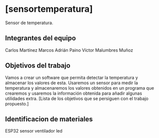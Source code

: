 # [sensortemperatura]

Sensor de temperatura.

## Integrantes del equipo

Carlos Martínez Marcos
Adrián  Paino
Víctor Malumbres Muñoz

## Objetivos del trabajo

Vamos a crear un software que permita detectar la temperatura y almacenar los valores de esta. Usaremos un sensor para medir la temperatura y almacenaremos los valores obtenidos en un programa que crearemos y usaremos la información obtenida para añadir algunas utilidades extra.
[Lista de los objetivos que se persiguen con el trabajo propuesto.]

## Identificacion de materiales
ESP32
sensor 
ventilador
led


